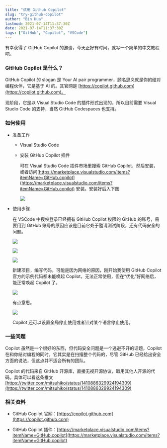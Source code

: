 ```yaml
---
title: "试用 Github Copilot"
slug: "try-github-copilot"
author: "Bin Hua"
lastmod: 2021-07-14T11:37:30Z
date: 2021-07-14T11:37:30Z
tags: ["GitHub", "Copilot", "VSCode"]
---
```


有幸获得了 GitHub Copilot 的邀请，今天正好有时间，就写一个简单的中文教程吧。

### GitHub Copilot 是什么？

GitHub Copilot 的 slogan 是 Your AI pair programmer，顾名思义就是你的结对编程伙伴，它是基于 AI 的。其官网是 [https://copilot.github.com](https://copilot.github.com)。

现阶段，它是以 Visual Studio Code 的插件形式出现的，所以目前需要 Visual Studio Code 的支持，当然 GitHub Codespaces 也支持。

### 如何使用

- 准备工作

  - Visual Studio Code
  
  - 安装 GitHub Copilot 插件
    
    可在 Visual Studio Code 插件市场里搜索 GitHub Copilot，然后安装，或者访问[https://marketplace.visualstudio.com/items?itemName=GitHub.copilot](https://marketplace.visualstudio.com/items?itemName=GitHub.copilot) 安装。安装好后入下图
    
    ![](https://storage.tourcoder.com/tcblog/try-github-copilot-001.png)
    
- 使用步骤

  在 VSCode 中授权登录已经拥有 GitHub Copilot 权限的 GitHub 的账号，需要用到 GitHub 账号的原因应该是目前它处于邀请测试阶段，还有代码安全的问题。
  
  ![](https://storage.tourcoder.com/tcblog/try-github-copilot-002.png)
   
  ![](https://storage.tourcoder.com/tcblog/try-github-copilot-003.png)
  
  ![](https://storage.tourcoder.com/tcblog/try-github-copilot-004.png)
  
  新建项目，编写代码，可能是因为网络的原因，刚开始我使用 GitHub Copilot 官方的示例代码都未能唤起 Copilot，无法正常使用，但在“优化”好网络后，能正常唤起 Copilot 了。
  
  ![](https://storage.tourcoder.com/tcblog/try-github-copilot-006.png)
  
  有点意思。
  
  ![](https://storage.tourcoder.com/tcblog/try-github-copilot-007.png)
  
  Copilot 还可以设置全局停止使用或者针对某个语言停止使用。
  
### 一些问题

Copilot 虽然是一个很好的东西，但代码安全问题是一个逃避不开的话题，Copilot 在和你结对编程的同时，它其实是在扫描整个代码的，尽管 GitHub 已经给出安全方面的说法，但这点并不适合所有的团队。

Copilot 的代码来自 GitHub 开源库，直接无视开源协议，取用其他人开源的代码。具体可以看这条推文 [https://twitter.com/mitsuhiko/status/1410886329924194309](https://twitter.com/mitsuhiko/status/1410886329924194309)

### 相关资料

- GitHub Copilot 官网：[https://copilot.github.com](https://copilot.github.com)

- GitHub Copilot 插件：[https://marketplace.visualstudio.com/items?itemName=GitHub.copilot](https://marketplace.visualstudio.com/items?itemName=GitHub.copilot)
  
